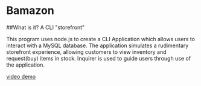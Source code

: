 # Bamazon

##What is it?
A CLI "storefront"

This program uses node.js to create a CLI Application which allows users to interact with a MySQL database. The
application simulates a rudimentary storefront experience, allowing customers to view inventory and request(buy) items in
stock. Inquirer is used to guide users through use of the application.

[video demo](https://drive.google.com/open?id=1Y3Zt8xYKp-Eq89O1bjHv2_48jWYwt2ro)